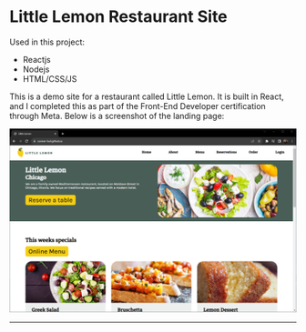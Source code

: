 # Little Lemon Restaurant Site

Used in this project:
- Reactjs
- Nodejs
- HTML/CSS/JS

This is a demo site for a restaurant called Little Lemon. It is built in React, and I completed this as part of the Front-End Developer certification through Meta. 
Below is a screenshot of the landing page:

![Home Page](screenshots/homePage.png)

---

